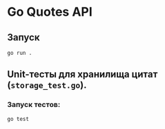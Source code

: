 # Go Quotes API

## Запуск

```bash
go run .
```
## Unit-тесты для хранилища цитат (`storage_test.go`).

### Запуск тестов:

```bash
go test
```

